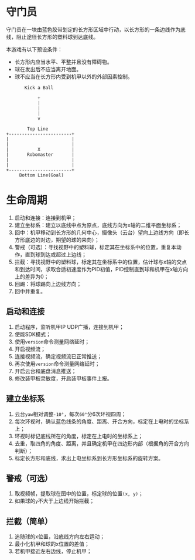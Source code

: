 # 守门员

守门员在一块由蓝色胶带划定的长方形区域中行动，以长方形的一条边线作为底线，阻止途径长方形的塑料球到达底线。

本游戏有以下预设条件：

* 长方形内应当水平、平整并且没有障碍物。
* 球在发出后不应当离开地面。
* 球不应当在长方形内受到机甲以外的外部因素控制。

```
       Kick a Ball

            +
            |
            |
            |
            v

        Top Line
+------------------------+
|                        |
|                        |
|           X            |
|       Robomaster       |
|                        |
|                        |
+------------------------+
     Bottom Line(Goal)
```

# 生命周期

1. 启动和连接：连接到机甲；
1. 建立坐标系：建立以底线中点为原点，底线方向为x轴的二维平面坐标系；
1. 回中：机甲移动到长方形的几何中心，摄像头（云台）望向上边线方向（即长方形底边的对边，期望的球的来向）；
1. 警戒（可选）：寻找视野中的塑料球，标定其在坐标系中的位置，重复本动作，直到球到达或超过上边线；
1. 拦截：寻找视野中的塑料球，标定其在坐标系中的位置，估计球与x轴的交点和到达时间，求取合适初速度作为PID初值，PID控制直到球和机甲在x轴方向上的差异为0；
1. 回踢：将球踢向上边线方向；
1. 回中并重复。

## 启动和连接

1. 启动程序，监听机甲IP UDP广播，连接到机甲；
1. 使能SDK模式；
1. 使用`version`命令测量网络延时；
1. 开启视频流；
1. 连接视频流，确定视频流已正常推送；
1. 再次使用`version`命令测量网络延时；
1. 开启云台和底盘消息推送；
1. 修改装甲板灵敏度，开启装甲板事件上报。

## 建立坐标系

1. 云台`yaw`相对调整`-10°`，每次`60°`分6次环视四周；
1. 每次环视时，确认蓝色线条的角度、距离、开合方向，标定在上电时的坐标系上；
1. 环视时标记底线所在的角度，标定在上电时的坐标系上；
1. 去重，取四角的角度、距离，并且确定机甲在四边形内部（根据角的开合方向判断）；
1. 标定长方形和底线，求出上电坐标系到长方形坐标系的旋转方案。

## 警戒（可选）

1. 取视频帧，提取球在图中的位置，标定球的位置`(x, y)`；
1. 如果球的`y`不大于上边线开始拦截；

## 拦截（简单）

1. 追随球的x位置，沿底线方向左右运动；
1. 最小化机甲和球的x位置的差值；
1. 若机甲接近左右边线，停止机甲；